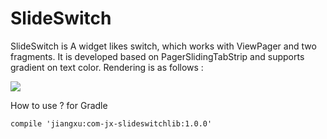 # SlideSwitch

SlideSwitch is A widget likes switch, which works with ViewPager and two fragments. It is developed  based on  PagerSlidingTabStrip and supports  gradient on text color. Rendering is as follows :

![](http://ww4.sinaimg.cn/mw690/90bd89ffjw1eze8u92wxug20a60h843y.gif)  

How to use ?  for Gradle
```
compile 'jiangxu:com-jx-slideswitchlib:1.0.0'
```
